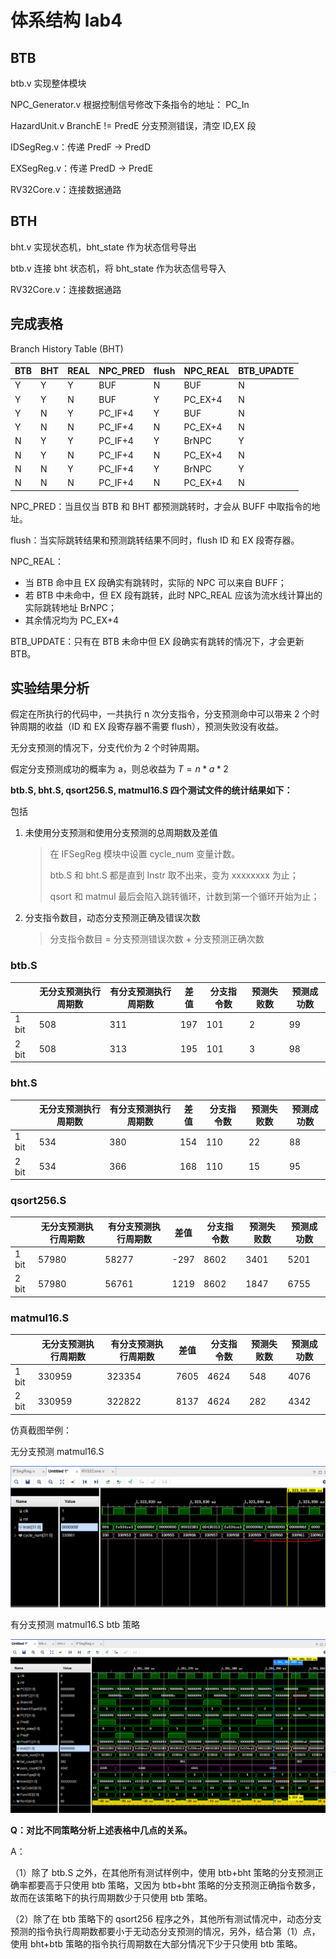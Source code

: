 # 体系结构 lab4

## BTB 

btb.v 实现整体模块

NPC_Generator.v 根据控制信号修改下条指令的地址： PC_In

HazardUnit.v  BranchE != PredE 分支预测错误，清空 ID,EX 段

IDSegReg.v：传递 PredF -> PredD

EXSegReg.v：传递 PredD -> PredE

RV32Core.v：连接数据通路

## BTH

bht.v 实现状态机，bht_state 作为状态信号导出

btb.v 连接 bht 状态机，将 bht_state 作为状态信号导入

RV32Core.v：连接数据通路

## 完成表格

Branch History Table (BHT)

| BTB  | BHT  | REAL | NPC_PRED | flush | NPC_REAL | BTB_UPADTE |
| ---- | ---- | ---- | -------- | ----- | -------- | ---------- |
| Y    | Y    | Y    | BUF      | N     | BUF      | N          |
| Y    | Y    | N    | BUF      | Y     | PC_EX+4  | N          |
| Y    | N    | Y    | PC_IF+4  | Y     | BUF      | N          |
| Y    | N    | N    | PC_IF+4  | N     | PC_EX+4  | N          |
| N    | Y    | Y    | PC_IF+4  | Y     | BrNPC    | Y          |
| N    | Y    | N    | PC_IF+4  | N     | PC_EX+4  | N          |
| N    | N    | Y    | PC_IF+4  | Y     | BrNPC    | Y          |
| N    | N    | N    | PC_IF+4  | N     | PC_EX+4  | N          |

NPC_PRED：当且仅当 BTB 和 BHT 都预测跳转时，才会从 BUFF 中取指令的地址。

flush：当实际跳转结果和预测跳转结果不同时，flush ID 和 EX 段寄存器。

NPC_REAL：

- 当 BTB 命中且 EX 段确实有跳转时，实际的 NPC 可以来自 BUFF；
- 若 BTB 中未命中，但 EX 段有跳转，此时 NPC_REAL 应该为流水线计算出的实际跳转地址 BrNPC；
- 其余情况均为 PC_EX+4

BTB_UPDATE：只有在 BTB 未命中但 EX 段确实有跳转的情况下，才会更新 BTB。



## 实验结果分析

假定在所执行的代码中，一共执行 n 次分支指令，分支预测命中可以带来 2 个时钟周期的收益（ID 和 EX 段寄存器不需要 flush），预测失败没有收益。

无分支预测的情况下，分支代价为 2 个时钟周期。

假定分支预测成功的概率为 a，则总收益为 $T = n*a*2$

**btb.S, bht.S, qsort256.S, matmul16.S 四个测试文件的统计结果如下：**

包括

1. 未使用分支预测和使用分支预测的总周期数及差值

    > 在 IFSegReg 模块中设置 cycle_num 变量计数。
    >
    > btb.S 和 bht.S 都是直到 Instr 取不出来，变为 xxxxxxxx 为止；
    >
    > qsort 和 matmul 最后会陷入跳转循环，计数到第一个循环开始为止；

2. 分支指令数目，动态分支预测正确及错误次数

    > 分支指令数目 =  分支预测错误次数 + 分支预测正确次数

### btb.S

|       | 无分支预测执行周期数 | 有分支预测执行周期数 | 差值 | 分支指令数 | 预测失败数 | 预测成功数 |
| ----- | -------------------- | -------------------- | ---- | ---------- | ---------- | ---------- |
| 1 bit | 508                  | 311                  | 197  | 101        | 2          | 99         |
| 2 bit | 508                  | 313                  | 195  | 101        | 3          | 98         |

### bht.S

|       | 无分支预测执行周期数 | 有分支预测执行周期数 | 差值 | 分支指令数 | 预测失败数 | 预测成功数 |
| ----- | -------------------- | -------------------- | ---- | ---------- | ---------- | ---------- |
| 1 bit | 534                  | 380                  | 154  | 110        | 22         | 88         |
| 2 bit | 534                  | 366                  | 168  | 110        | 15         | 95         |

### qsort256.S

|       | 无分支预测执行周期数 | 有分支预测执行周期数 | 差值 | 分支指令数 | 预测失败数 | 预测成功数 |
| ----- | -------------------- | -------------------- | ---- | ---------- | ---------- | ---------- |
| 1 bit | 57980                | 58277                | -297 | 8602       | 3401       | 5201       |
| 2 bit | 57980                | 56761                | 1219 | 8602       | 1847       | 6755       |

### matmul16.S

|       | 无分支预测执行周期数 | 有分支预测执行周期数 | 差值 | 分支指令数 | 预测失败数 | 预测成功数 |
| ----- | -------------------- | -------------------- | ---- | ---------- | ---------- | ---------- |
| 1 bit | 330959               | 323354               | 7605 | 4624       | 548        | 4076       |
| 2 bit | 330959               | 322822               | 8137 | 4624       | 282        | 4342       |

仿真截图举例：

无分支预测 matmul16.S 

![nopre](imgs/matmulnopre.PNG)



有分支预测 matmul16.S btb 策略

![matmulbtb](imgs/matmulbtb.PNG)

  

**Q：对比不同策略分析上述表格中几点的关系。**

A：

（1）除了 btb.S 之外，在其他所有测试样例中，使用 btb+bht 策略的分支预测正确率都要高于只使用 btb 策略，又因为 btb+bht 策略的分支预测正确指令数多，故而在该策略下的执行周期数少于只使用 btb 策略。

（2）除了在 btb 策略下的 qsort256 程序之外，其他所有测试情况中，动态分支预测的指令执行周期数都要小于无动态分支预测的情况，另外，结合第（1）点，使用 bht+btb 策略的指令执行周期数在大部分情况下少于只使用 btb 策略。